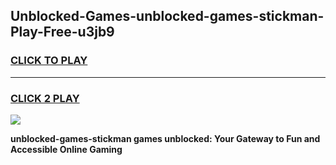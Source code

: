 
## Unblocked-Games-unblocked-games-stickman-Play-Free-u3jb9
<h3>
<a href="https://premium76.site?title=unblocked-games-stickman&ref=12A">CLICK TO PLAY</a></h3>
<hr>

<h3>
<a href="https://premium76.site?title=unblocked-games-stickman&ref=12A">CLICK 2 PLAY</a>
  
</h3>

<a href="https://premium76.site?title=unblocked-games-stickman&ref=12A"><img src="https://clearcache.store/games.png"></a>


**unblocked-games-stickman games unblocked: Your Gateway to Fun and Accessible Online Gaming**
